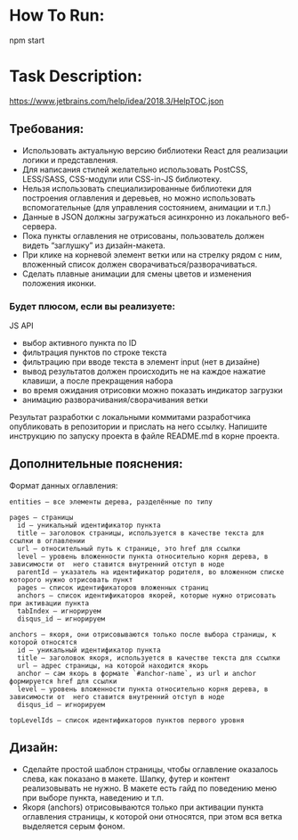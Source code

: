 # How To Run:
  npm start

# Task Description:

https://www.jetbrains.com/help/idea/2018.3/HelpTOC.json


## Требования:
  - Использовать актуальную версию библиотеки React для реализации логики и представления.
  - Для написания стилей желательно использовать PostCSS, LESS/SASS, CSS-модули или CSS-in-JS библиотеку.
  - Нельзя использовать специализированные библиотеки для построения оглавления и деревьев, но можно использовать вспомогательные (для  управления состоянием, анимации и т.п.)
  - Данные в JSON должны загружаться асинхронно из локального веб-сервера.
  - Пока пункты оглавления не отрисованы, пользователь должен видеть “заглушку” из дизайн-макета.
  - При клике на корневой элемент ветки или на стрелку рядом с ним, вложенный список должен сворачиваться/разворачиваться.
  - Сделать плавные анимации для смены цветов и изменения положения иконки.

### Будет плюсом, если вы реализуете:

JS API
  - выбор активного пункта по ID
  - фильтрация пунктов по строке текста
  - фильтрацию при вводе текста в элемент input (нет в дизайне)
  - вывод результатов должен происходить не на каждое нажатие клавиши, а после прекращения набора
  - во время ожидания отрисовки можно показать индикатор загрузки
  - анимацию разворачивания/сворачивания ветки

  Результат разработки с локальными коммитами разработчика опубликовать в репозитории и прислать на него ссылку. Напишите инструкцию по запуску проекта в файле README.md в корне проекта.

## Дополнительные пояснения:
  Формат данных оглавления:
  
    entities – все элементы дерева, разделённые по типу
  
    pages – страницы
      id – уникальный идентификатор пункта
      title – заголовок страницы, используется в качестве текста для ссылки в оглавлении
      url – относительный путь к странице, это href для ссылки
      level – уровень вложенности пункта относительно корня дерева, в зависимости от  него ставится внутренний отступ в ноде
      parentId – указатель на идентификатор родителя, во вложенном списке которого нужно отрисовать пункт
      pages – список идентификаторов вложенных страниц
      anchors – список идентификаторов якорей, которые нужно отрисовать при активации пункта
      tabIndex – игнорируем
      disqus_id – игнорируем
  
    anchors – якоря, они отрисовываются только после выбора страницы, к которой относятся
      id – уникальный идентификатор пункта
      title – заголовок якоря, используется в качестве текста для ссылки
      url – адрес страницы, на которой находится якорь
      anchor – сам якорь в формате `#anchor-name`, из url и anchor формируется href для ссылки
      level – уровень вложенности пункта относительно корня дерева, в зависимости от  него ставится внутренний отступ в ноде
      disqus_id – игнорируем
    
    topLevelIds – список идентификаторов пунктов первого уровня
  
## Дизайн: 
  - Сделайте простой шаблон страницы, чтобы оглавление оказалось слева, как показано в макете. Шапку, футер и контент реализовывать не нужно. В макете есть гайд по поведению меню при выборе пункта, наведению и т.п.
  - Якоря (anchors) отрисовываются только при активации пункта оглавления страницы, к которой они относятся, при этом вся ветка выделяется серым фоном.
